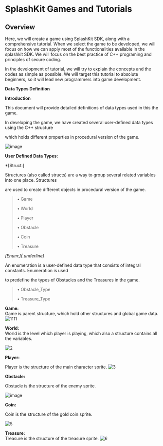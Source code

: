 # SplashKit Games and Tutorials
 
## Overview
Here, we will create a game using SplashKit SDK, along with a comprehensive tutorial. When we select the game to be developed, we will focus on how we can apply most of the functionalities available in the splashkit SDK. We will focus on the best practice of C++ programing and principles of secure coding.

In the development of tutorial, we will try to explain the concepts and the codes as simple as possible. We will target this tutorial to absolute beginners, so it will lead new programmers into game development.

**Data Types Definition**

**Introduction**

This document will provide detailed definitions of data types used in
this the game.

In developing the game, we have created several user-defined data types
using the C++ structure

which holds different properties in procedural version of the game.

![image](https://user-images.githubusercontent.com/68922962/230660137-f3a8cc1c-21d5-4ba6-8f2f-12549872e447.png)


**User Defined Data Types:**

*[Struct:]

Structures (also called structs) are a way to group several related
variables into one place. Structures

are used to create different objects in procedural version of the game.

> • Game
>
> • World
>
> • Player
>
> • Obstacle
>
> • Coin
>
> • Treasure

*[Enum:]{.underline}*

An enumeration is a user-defined data type that consists of integral
constants. Enumeration is used

to predefine the types of Obstacles and the Treasures in the game.

> • Obstacle_Type
>
> • Treasure_Type

**Game:**\
Game is parent structure, which hold other structures and global game
data.![1111](https://user-images.githubusercontent.com/68922962/230660876-5bacf7ee-c274-4bc6-a274-99e621d26c17.JPG)


**World:**\
World is the level which player is playing, which also a structure
contains all the variables.

![2](https://user-images.githubusercontent.com/68922962/230661076-c927e28e-3a62-424d-8ce0-896ec1af537a.JPG)


**Player:**

Player is the structure of the main character sprite.
![3](https://user-images.githubusercontent.com/68922962/230661229-0e9ff216-0bcb-4ee0-bd13-ab95b21f8d07.JPG)


**Obstacle:**

Obstacle is the structure of the enemy sprite.

![image](https://user-images.githubusercontent.com/68922962/230661359-47dad486-9177-4b8b-8935-f9df4953fc84.png)


**Coin:**

Coin is the structure of the gold coin sprite.

![5](https://user-images.githubusercontent.com/68922962/230661479-5b4acf95-e7b7-4348-a3ef-808f0961a4c2.JPG)


**Treasure:**\
Treasure is the structure of the treasure sprite.
![6](https://user-images.githubusercontent.com/68922962/230661582-ebdae5e8-4452-4fa5-86a2-5f5e3cd652e4.JPG)

